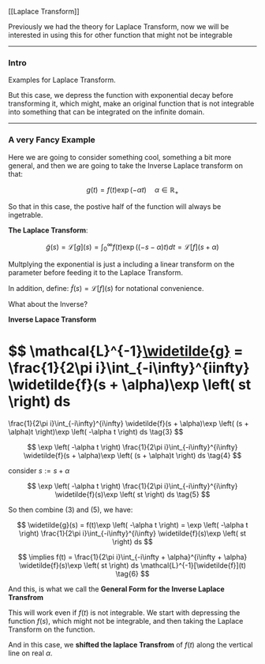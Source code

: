 [[Laplace Transform]]

Previously we had the theory for Laplace Transform, now we will be interested in using this for other function that might not be integrable

---
### **Intro**

Examples for Laplace Transform.

But this case, we depress the function with exponential decay before transforming it, which might, make an original function that is not integrable into something that can be integrated on the infinite domain. 

---
### **A very Fancy Example**

Here we are going to consider something cool, something a bit more general, and then we are going to take the Inverse Laplace transform on that: 

$$
g(t) = f(t)\exp \left(
-\alpha t
\right) \quad \alpha \in \mathbb{R}_+
\tag{1}
$$

So that in this case, the postive half of the function will always be ingetrable. 

**The Laplace Transform**: 


$$
\widetilde{g}(s) = \mathcal{L}[g](s) = \int_{0}^{\infty} 
    f(t)\exp \left(
    (-s-\alpha)t
    \right)
dt = 
\mathcal{L}[f](s + \alpha)
\tag{2}
$$

Multplying the exponential is just a including a linear transform on the parameter before feeding it to the Laplace Transform. 

In addition, define: $\tilde{f}(s) = \mathcal{L}[f](s)$ for notational convenience. 

What about the Inverse? 

**Inverse Lapace Transform**

$$
\mathcal{L}^{-1}[\widetilde{g}](s) =  
\frac{1}{2\pi i}\int_{-i\infty}^{iinfty} 
    \widetilde{f}(s + \alpha)\exp \left(
    st
    \right)
ds
=
\frac{1}{2\pi i}\int_{-i\infty}^{i\infty} 
    \widetilde{f}(s + \alpha)\exp \left(
    (s + \alpha)t
    \right)\exp \left(
    -\alpha t
    \right)
ds
\tag{3}
$$

$$
\exp \left(
-\alpha t
\right) 
\frac{1}{2\pi i}\int_{-i\infty}^{i\infty} 
    \widetilde{f}(s + \alpha)\exp \left(
    (s + \alpha)t
    \right)
ds
\tag{4}
$$

consider $s:= s + \alpha$

$$
\exp \left(
-\alpha t
\right) 
\frac{1}{2\pi i}\int_{-i\infty}^{i\infty} 
    \widetilde{f}(s)\exp \left(
    st
    \right)
ds
\tag{5}
$$
 
So then combine (3) and (5), we have: 

$$
\widetilde{g}(s) = f(t)\exp \left(
-\alpha t
\right) = \exp \left(
-\alpha t
\right) 
\frac{1}{2\pi i}\int_{-i\infty}^{i\infty} 
    \widetilde{f}(s)\exp \left(
    st
    \right)
ds
$$

$$
\implies f(t) = \frac{1}{2\pi i}\int_{-i\infty + \alpha}^{i\infty + \alpha} 
\widetilde{f}(s)\exp \left(
st
\right)
ds
\mathcal{L}^{-1}[\widetilde{f}](t)
\tag{6}
$$

And this, is what we call the **General Form for the Inverse Laplace Transfrom**

This will work even if $f(t)$ is not integrable. We start with depressing the function $f(s)$, which might not be integrable, and then taking the Laplace Transform on the function. 

And in this case, we **shifted the laplace Transfrom** of $f(t)$ along the vertical line on real $\alpha$.






